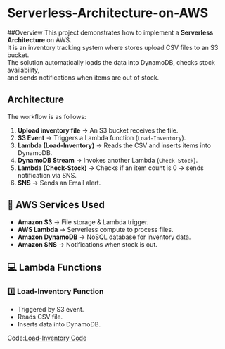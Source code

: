 # Serverless-Architecture-on-AWS
##Overview
This project demonstrates how to implement a **Serverless Architecture** on AWS.  
It is an inventory tracking system where stores upload CSV files to an S3 bucket.  
The solution automatically loads the data into DynamoDB, checks stock availability,  
and sends notifications when items are out of stock.

##  Architecture
The workflow is as follows:

1. **Upload inventory file** → An S3 bucket receives the file.
2. **S3 Event** → Triggers a Lambda function (`Load-Inventory`).
3. **Lambda (Load-Inventory)** → Reads the CSV and inserts items into DynamoDB.
4. **DynamoDB Stream** → Invokes another Lambda (`Check-Stock`).
5. **Lambda (Check-Stock)** → Checks if an item count is 0 → sends notification via SNS.
6. **SNS** → Sends an Email alert.

## 🧩 AWS Services Used
- **Amazon S3** → File storage & Lambda trigger.
- **AWS Lambda** → Serverless compute to process files.
- **Amazon DynamoDB** → NoSQL database for inventory data.
- **Amazon SNS** → Notifications when stock is out.

## 💻 Lambda Functions

### 1️⃣ Load-Inventory Function
- Triggered by S3 event.
- Reads CSV file.
- Inserts data into DynamoDB.

Code:[Load-Inventory Code](./lambda-functions/load_inventory.py) 

